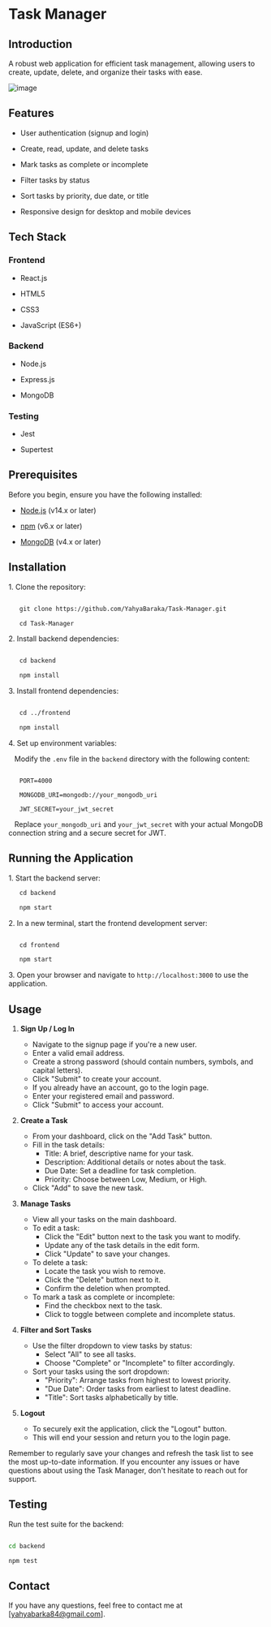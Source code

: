 # Task Manager

## Introduction

A robust web application for efficient task management, allowing users to create, update, delete, and organize their tasks with ease.


![image](https://github.com/user-attachments/assets/d2e62d2a-158e-4907-82ad-6a69b09999ad)


## Features

- User authentication (signup and login)

- Create, read, update, and delete tasks

- Mark tasks as complete or incomplete

- Filter tasks by status

- Sort tasks by priority, due date, or title

- Responsive design for desktop and mobile devices

## Tech Stack

### Frontend

- React.js

- HTML5

- CSS3

- JavaScript (ES6+)

### Backend

- Node.js

- Express.js

- MongoDB

### Testing

- Jest

- Supertest

## Prerequisites

Before you begin, ensure you have the following installed:

- [Node.js](https://nodejs.org/) (v14.x or later)

- [npm](https://www.npmjs.com/) (v6.x or later)

- [MongoDB](https://www.mongodb.com/) (v4.x or later)

## Installation

1\. Clone the repository:

   ```bash

   git clone https://github.com/YahyaBaraka/Task-Manager.git

   cd Task-Manager

   ```

2\. Install backend dependencies:

   ```bash

   cd backend

   npm install

   ```

3\. Install frontend dependencies:

   ```bash

   cd ../frontend

   npm install

   ```

4\. Set up environment variables:

   Modify the `.env` file in the `backend` directory with the following content:

  ```

   PORT=4000

   MONGODB_URI=mongodb://your_mongodb_uri

   JWT_SECRET=your_jwt_secret

   ```

   Replace `your_mongodb_uri` and `your_jwt_secret` with your actual MongoDB connection string and a secure secret for JWT.

## Running the Application

1\. Start the backend server:

   ```bash
   cd backend

   npm start
   ```

2\. In a new terminal, start the frontend development server:
   
   ```bash

   cd frontend

   npm start
   ```

3\. Open your browser and navigate to `http://localhost:3000` to use the application.

## Usage

1. **Sign Up / Log In**
   - Navigate to the signup page if you're a new user.
   - Enter a valid email address.
   - Create a strong password (should contain numbers, symbols, and capital letters).
   - Click "Submit" to create your account.
   - If you already have an account, go to the login page.
   - Enter your registered email and password.
   - Click "Submit" to access your account.

2. **Create a Task**
   - From your dashboard, click on the "Add Task" button.
   - Fill in the task details:
     - Title: A brief, descriptive name for your task.
     - Description: Additional details or notes about the task.
     - Due Date: Set a deadline for task completion.
     - Priority: Choose between Low, Medium, or High.
   - Click "Add" to save the new task.

3. **Manage Tasks**
   - View all your tasks on the main dashboard.
   - To edit a task:
     - Click the "Edit" button next to the task you want to modify.
     - Update any of the task details in the edit form.
     - Click "Update" to save your changes.
   - To delete a task:
     - Locate the task you wish to remove.
     - Click the "Delete" button next to it.
     - Confirm the deletion when prompted.
   - To mark a task as complete or incomplete:
     - Find the checkbox next to the task.
     - Click to toggle between complete and incomplete status.

4. **Filter and Sort Tasks**
   - Use the filter dropdown to view tasks by status:
     - Select "All" to see all tasks.
     - Choose "Complete" or "Incomplete" to filter accordingly.
   - Sort your tasks using the sort dropdown:
     - "Priority": Arrange tasks from highest to lowest priority.
     - "Due Date": Order tasks from earliest to latest deadline.
     - "Title": Sort tasks alphabetically by title.

5. **Logout**
   - To securely exit the application, click the "Logout" button.
   - This will end your session and return you to the login page.

Remember to regularly save your changes and refresh the task list to see the most up-to-date information. If you encounter any issues or have questions about using the Task Manager, don't hesitate to reach out for support.
     
## Testing

Run the test suite for the backend:

```bash

cd backend

npm test

```


## Contact

If you have any questions, feel free to contact me at [yahyabarka84@gmail.com].
